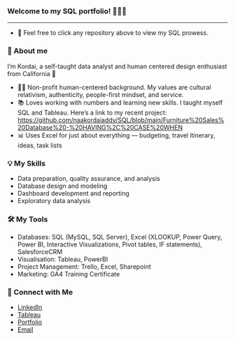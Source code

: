 ### Welcome to my SQL portfolio! 👩🏾‍💻

---

- 🔨 Feel free to click any repository above to view my SQL prowess. 


### 🌟 About me

I’m Kordai, a self-taught data analyst and human centered design enthusiast from California 🌄
- 🫶🏾 Non-profit human-centered background. My values are cultural relativism, authenticity, people-first mindset, and service.
- 📚 Loves working with numbers and learning new skills. I taught myself SQL and Tableau. Here’s a link to my recent project: https://github.com/naakordaiaddy/SQL/blob/main/Furniture%20Sales%20Database%20-%20HAVING%2C%20CASE%20WHEN 
- 📊 Uses Excel for just about everything — budgeting, travel itinerary, ideas, task lists

### 💡 My Skills

- Data preparation, quality assurance, and analysis
- Database design and modeling
- Dashboard development and reporting
- Exploratory data analysis

### 🛠️ My Tools

- Databases: SQL (MySQL, SQL Server), Excel (XLOOKUP, Power Query, Power BI, Interactive Visualizations, Pivot tables, IF statements), SalesforceCRM
- Visualisation: Tableau, PowerBI
- Project Management: Trello, Excel, Sharepoint
- Marketing: GA4 Training Certificate

### 🧩 Connect with Me

- [LinkedIn](https://www.linkedin.com/in/kordai)
- [Tableau](https://public.tableau.com/app/profile/kordai)
- [Portfolio](https://kordai.me/)
- [Email](mailto:naakordaiaddy@gmail.com)
